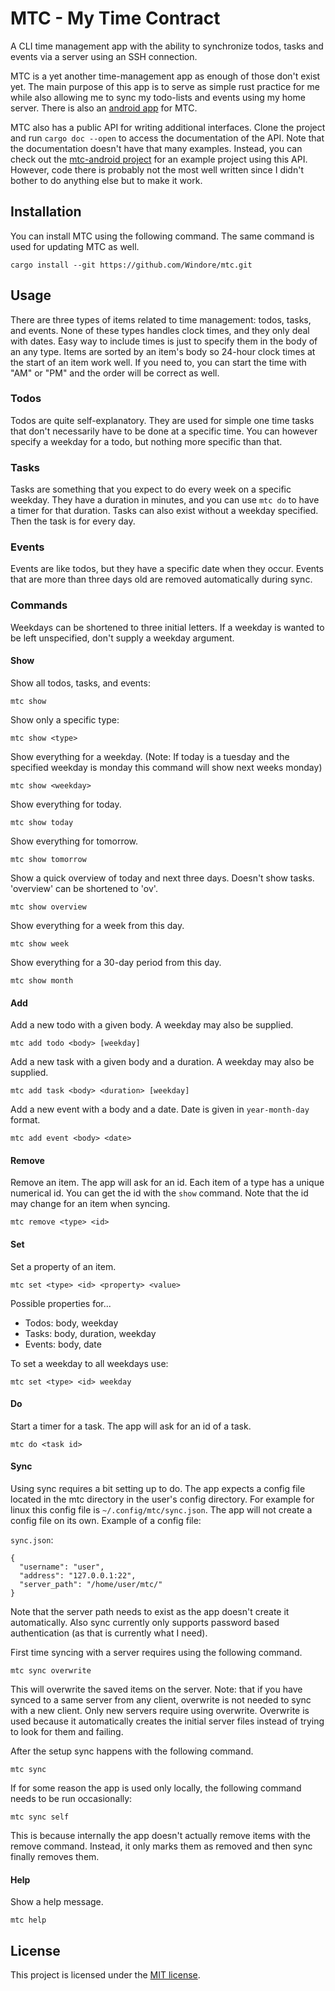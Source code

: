 # MTC - My Time Contract

A CLI time management app with the ability to synchronize todos, tasks and events via a server using an SSH connection.

MTC is a yet another time-management app as enough of those don't exist yet. The main purpose of this app is to serve as
simple rust practice for me while also allowing me to sync my todo-lists and events using my home server. There is also
an [android app](https://github.com/Windore/mtc-android) for MTC.

MTC also has a public API for writing additional interfaces. Clone the project and run `cargo doc --open` to access the
documentation of the API. Note that the documentation doesn't have that many examples. Instead, you can check out
the [mtc-android project](https://github.com/Windore/mtc-android) for an example project using this API. However, code
there is probably not the most well written since I didn't bother to do anything else but to make it work.

## Installation

You can install MTC using the following command. The same command is used for updating MTC as well.

```
cargo install --git https://github.com/Windore/mtc.git
```

## Usage

There are three types of items related to time management: todos, tasks, and events. None of these types handles clock
times, and they only deal with dates. Easy way to include times is just to specify them in the body of an any type.
Items are sorted by an item's body so 24-hour clock times at the start of an item work well. If you need to, you can
start the time with "AM" or "PM" and the order will be correct as well.

### Todos

Todos are quite self-explanatory. They are used for simple one time tasks that don't necessarily have to be done at a
specific time. You can however specify a weekday for a todo, but nothing more specific than that.

### Tasks

Tasks are something that you expect to do every week on a specific weekday. They have a duration in minutes, and you can
use `mtc do` to have a timer for that duration. Tasks can also exist without a weekday specified. Then the task is for
every day.

### Events

Events are like todos, but they have a specific date when they occur. Events that are more than three days old are
removed automatically during sync.

### Commands

Weekdays can be shortened to three initial letters. If a weekday is wanted to be left unspecified, don't supply a
weekday argument.

#### Show

Show all todos, tasks, and events:

```
mtc show
```

Show only a specific type:

```
mtc show <type>
```

Show everything for a weekday. (Note: If today is a tuesday and the specified weekday is monday this command will show
next weeks monday)

```
mtc show <weekday>
```

Show everything for today.

```
mtc show today
```

Show everything for tomorrow.

```
mtc show tomorrow
```

Show a quick overview of today and next three days. Doesn't show tasks. 'overview' can be shortened to 'ov'.

```
mtc show overview
```

Show everything for a week from this day.

```
mtc show week
```

Show everything for a 30-day period from this day.

```
mtc show month
```

#### Add

Add a new todo with a given body. A weekday may also be supplied.

```
mtc add todo <body> [weekday]
```

Add a new task with a given body and a duration. A weekday may also be supplied.

```
mtc add task <body> <duration> [weekday]
```

Add a new event with a body and a date. Date is given in `year-month-day` format.

```
mtc add event <body> <date>
```

#### Remove

Remove an item. The app will ask for an id. Each item of a type has a unique numerical id. You can get the id with
the `show` command. Note that the id may change for an item when syncing.

```
mtc remove <type> <id> 
```

#### Set

Set a property of an item.

```
mtc set <type> <id> <property> <value>
```

Possible properties for...

- Todos: body, weekday
- Tasks: body, duration, weekday
- Events: body, date

To set a weekday to all weekdays use:

```
mtc set <type> <id> weekday
```

#### Do

Start a timer for a task. The app will ask for an id of a task.

```
mtc do <task id>
```

#### Sync

Using sync requires a bit setting up to do. The app expects a config file located in the mtc directory in the user's
config directory. For example for linux this config file is `~/.config/mtc/sync.json`. The app will not create a config
file on its own. Example of a config file:

`sync.json`:

```
{
  "username": "user",
  "address": "127.0.0.1:22",
  "server_path": "/home/user/mtc/"
}
```

Note that the server path needs to exist as the app doesn't create it automatically. Also sync currently only supports
password based authentication (as that is currently what I need).

First time syncing with a server requires using the following command.

```
mtc sync overwrite
```

This will overwrite the saved items on the server. Note: that if you have synced to a same server from any client,
overwrite is not needed to sync with a new client. Only new servers require using overwrite. Overwrite is used because
it automatically creates the initial server files instead of trying to look for them and failing.

After the setup sync happens with the following command.

```
mtc sync
```

If for some reason the app is used only locally, the following command needs to be run occasionally:

```
mtc sync self
```

This is because internally the app doesn't actually remove items with the remove command. Instead, it only marks them as
removed and then sync finally removes them.

#### Help

Show a help message.

```
mtc help
```

## License

This project is licensed under the [MIT license](LICENSE.md).

